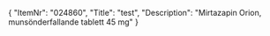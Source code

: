 {
  "ItemNr": "024860",
  "Title": "test",
  "Description": "Mirtazapin Orion, munsönderfallande tablett 45 mg"
}